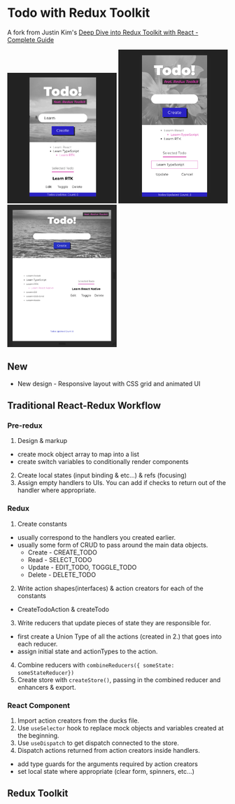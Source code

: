 # Todo with Redux Toolkit

A fork from Justin Kim's [Deep Dive into Redux Toolkit with React - Complete Guide](https://www.youtube.com/watch?v=9lCmbth63k0)

<img src="./screenshots/iphonePlus.png" width="250">
<img src="./screenshots/iphoneX.png" width="250">
<img src="./screenshots/iPad.png" width="250">

## New

- New design - Responsive layout with CSS grid and animated UI

## Traditional React-Redux Workflow

### Pre-redux

1. Design & markup

- create mock object array to map into a list
- create switch variables to conditionally render components

2. Create local states (input binding & etc...) & refs (focusing)
3. Assign empty handlers to UIs. You can add if checks to return out of the handler where appropriate.

### Redux

1. Create constants

- usually correspond to the handlers you created earlier.
- usually some form of CRUD to pass around the main data objects.
  - Create - CREATE_TODO
  - Read - SELECT_TODO
  - Update - EDIT_TODO, TOGGLE_TODO
  - Delete - DELETE_TODO

2. Write action shapes(interfaces) & action creators for each of the constants

- CreateTodoAction & createTodo

3. Write reducers that update pieces of state they are responsible for.

- first create a Union Type of all the actions (created in 2.) that goes into each reducer.
- assign initial state and actionTypes to the action.

4. Combine reducers with `combineReducers({ someState: someStateReducer})`
5. Create store with `createStore()`, passing in the combined reducer and enhancers & export.

### React Component

1. Import action creators from the ducks file.
2. Use `useSelector` hook to replace mock objects and variables created at the beginning.
3. Use `useDispatch` to get dispatch connected to the store.
4. Dispatch actions returned from action creators inside handlers.

- add type guards for the arguments required by action creators
- set local state where appropriate (clear form, spinners, etc...)

## Redux Toolkit
